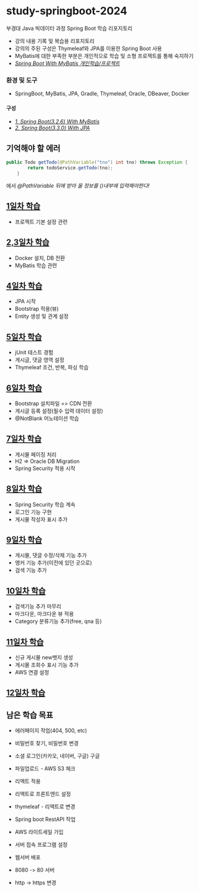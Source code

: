 # study-springboot-2024
부경대 Java 빅데이터 과정 Spring Boot 학습 리포지토리
- 강의 내용 기록 및 복습용 리포지토리
- 강의의 주된 구성은 Thymeleaf와 JPA를 이용한 Spring Boot 사용
- MyBatis에 대한 부족한 부분은 개인적으로 학습 및 소형 프로젝트를 통해 숙지하기
- _[Spring Boot With MyBatis 개인학습/프로젝트](https://github.com/Koeyh/practice-SpringBoot)_

### 환경 및 도구
- SpringBoot, MyBatis, JPA, Gradle, Thymeleaf, Oracle, DBeaver, Docker

#### 구성
- _[1. Spring Boot(3.2.6) With MyBatis](https://github.com/Koeyh/study-springboot-2024/tree/main/spring02)_
- _[2. Spring Boot(3.3.0) With JPA](https://github.com/Koeyh/study-springboot-2024/tree/main/spring03/backboard)_

## 기억해야 할 에러
```java
public Todo getTodo(@PathVariable("tno") int tno) throws Exception {
        return todoService.getTodo(tno);
    }
```
에서 _@PathVariable 뒤에 받아 올 정보를 ()내부에 입력해야한다!_

## [1일차 학습](https://github.com/Koeyh/study-springboot-2024/blob/main/Day01.md)
- 프로젝트 기본 설정 관련

## [2,3일차 학습](https://github.com/Koeyh/study-springboot-2024/blob/main/Day0203.md)
- Docker 설치, DB 전환
- MyBatis 학습 관련

## [4일차 학습](https://github.com/Koeyh/study-springboot-2024/blob/main/Day04.md)
- JPA 시작
- Bootstrap 적용(뷰)
- Entity 생성 및 관계 설정
  
## [5일차 학습](https://github.com/Koeyh/study-springboot-2024/blob/main/Day05.md)
- jUnit 테스트 경험
- 게시글, 댓글 영역 설정
- Thymeleaf 조건, 반복, 파싱 학습
  
## [6일차 학습](https://github.com/Koeyh/study-springboot-2024/blob/main/Day06.md)
- Bootstrap 설치파일 => CDN 전환
- 게시글 등록 설정(필수 입력 데이터 설정)
- @NotBlank 어노테이션 학습

## [7일차 학습](https://github.com/Koeyh/study-springboot-2024/blob/main/Day07.md)
- 게시물 페이징 처리
- H2 => Oracle DB Migration
- Spring Security 적용 시작

## [8일차 학습](https://github.com/Koeyh/study-springboot-2024/blob/main/Day08.md)
- Spring Security 학습 계속
- 로그인 기능 구현
- 게시물 작성자 표시 추가

## [9일차 학습](https://github.com/Koeyh/study-springboot-2024/blob/main/Day09.md)
- 게시물, 댓글 수정/삭제 기능 추가
- 앵커 기능 추가(이전에 있던 곳으로)
- 검색 기능 추가

## [10일차 학습](https://github.com/Koeyh/study-springboot-2024/blob/main/Day10.md)
- 검색기능 추가 마무리
- 마크다운, 마크다운 뷰 적용
- Category 분류기능 추가(free, qna 등)

## [11일차 학습](https://github.com/Koeyh/study-springboot-2024/blob/main/Day11.md)
- 신규 게시물 new뱃지 생성
- 게시물 조회수 표시 기능 추가
- AWS 연결 설정

## [12일차 학습](https://github.com/Koeyh/study-springboot-2024/blob/main/Day12.md)


## 남은 학습 목표

- 에러페이지 작업(404, 500, etc)
- 비밀번호 찾기, 비밀번호 변경
- 소셜 로그인(카카오, 네이버, 구글) 구글
- 파일업로드 - AWS S3 체크


- 리액트 적용
- 리액트로 프론트엔드 설정
- thymeleaf - 리액트로 변경
- Spring boot RestAPI 작업

- AWS 라이트세일 가입
- 서버 접속 프로그램 설정
- 웹서버 배포
- 8080 -> 80 서버
- http -> https 변경	